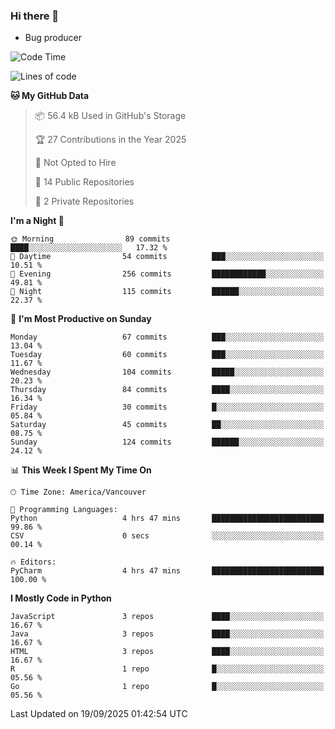 ### Hi there 👋
* Bug producer


<!--START_SECTION:waka-->
![Code Time](http://img.shields.io/badge/Code%20Time-1%2C331%20hrs%2024%20mins-blue)

![Lines of code](https://img.shields.io/badge/From%20Hello%20World%20I%27ve%20Written-244.9%20thousand%20lines%20of%20code-blue)

**🐱 My GitHub Data** 

> 📦 56.4 kB Used in GitHub's Storage 
 > 
> 🏆 27 Contributions in the Year 2025
 > 
> 🚫 Not Opted to Hire
 > 
> 📜 14 Public Repositories 
 > 
> 🔑 2 Private Repositories 
 > 
**I'm a Night 🦉** 

```text
🌞 Morning                89 commits          ████░░░░░░░░░░░░░░░░░░░░░   17.32 % 
🌆 Daytime                54 commits          ███░░░░░░░░░░░░░░░░░░░░░░   10.51 % 
🌃 Evening                256 commits         ████████████░░░░░░░░░░░░░   49.81 % 
🌙 Night                  115 commits         ██████░░░░░░░░░░░░░░░░░░░   22.37 % 
```
📅 **I'm Most Productive on Sunday** 

```text
Monday                   67 commits          ███░░░░░░░░░░░░░░░░░░░░░░   13.04 % 
Tuesday                  60 commits          ███░░░░░░░░░░░░░░░░░░░░░░   11.67 % 
Wednesday                104 commits         █████░░░░░░░░░░░░░░░░░░░░   20.23 % 
Thursday                 84 commits          ████░░░░░░░░░░░░░░░░░░░░░   16.34 % 
Friday                   30 commits          █░░░░░░░░░░░░░░░░░░░░░░░░   05.84 % 
Saturday                 45 commits          ██░░░░░░░░░░░░░░░░░░░░░░░   08.75 % 
Sunday                   124 commits         ██████░░░░░░░░░░░░░░░░░░░   24.12 % 
```


📊 **This Week I Spent My Time On** 

```text
🕑︎ Time Zone: America/Vancouver

💬 Programming Languages: 
Python                   4 hrs 47 mins       █████████████████████████   99.86 % 
CSV                      0 secs              ░░░░░░░░░░░░░░░░░░░░░░░░░   00.14 % 

🔥 Editors: 
PyCharm                  4 hrs 47 mins       █████████████████████████   100.00 % 
```

**I Mostly Code in Python** 

```text
JavaScript               3 repos             ████░░░░░░░░░░░░░░░░░░░░░   16.67 % 
Java                     3 repos             ████░░░░░░░░░░░░░░░░░░░░░   16.67 % 
HTML                     3 repos             ████░░░░░░░░░░░░░░░░░░░░░   16.67 % 
R                        1 repo              █░░░░░░░░░░░░░░░░░░░░░░░░   05.56 % 
Go                       1 repo              █░░░░░░░░░░░░░░░░░░░░░░░░   05.56 % 
```




 Last Updated on 19/09/2025 01:42:54 UTC
<!--END_SECTION:waka-->
